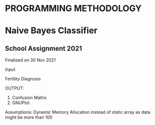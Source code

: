 # PROGRAMMING METHODOLOGY
# Naive Bayes Classifier

## School Assignment 2021
Finalized on 30 Nov 2021

Input

Fertility Diagnosis


OUTPUT:

1. Confusion Matrix
2. GNUPlot


Assumptions:
Dynamic Memory Allocation instead of static array as data might be more than 100
